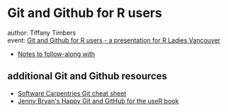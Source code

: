 # Git and Github for R users
author: Tiffany Timbers</br>
event: [Git and Github for R users - a presentation for R Ladies Vancouver](https://www.meetup.com/R-Ladies-Vancouver/events/251316571/)

- [Notes to follow-along with](https://github.com/ttimbers/Git-and-Github-for-R-users/blob/master/git_presentation.Rmd)

## additional Git and Github resources
- [Software Carpentries Git cheat sheet](http://swcarpentry.github.io/git-novice/reference/)
- [Jenny Bryan's Happy Git and GitHub for the useR book](http://happygitwithr.com/)
